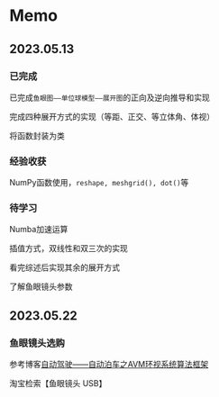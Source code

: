 # Memo

## 2023.05.13

### 已完成

已完成`鱼眼图——单位球模型——展开图`的正向及逆向推导和实现

完成四种展开方式的实现（等距、正交、等立体角、体视）

将函数封装为类

### 经验收获

NumPy函数使用，`reshape, meshgrid(), dot()`等

### 待学习

Numba加速运算

插值方式，双线性和双三次的实现

看完综述后实现其余的展开方式

了解鱼眼镜头参数

## 2023.05.22

### 鱼眼镜头选购

参考博客[自动驾驶——自动泊车之AVM环视系统算法框架](https://zhuanlan.zhihu.com/p/534553717)

淘宝检索【鱼眼镜头 USB】